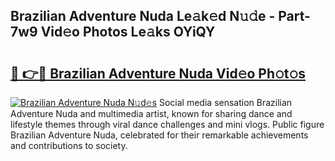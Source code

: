## Brazilian Adventure Nuda Le𝚊k𝚎d N𝚞𝚍e - Part-7w9 Vid𝚎o Photos Le𝚊ks OYiQY

# <h2><a href="http://fbf0dn.evod.top/?m=Brazilian+Adventure+Nuda">🔗 👉🔴 Brazilian Adventure Nuda Vid𝚎o Ph𝚘t𝚘s</a></h2>

[![Brazilian Adventure Nuda N𝚞d𝚎s](https://i.imgur.com/8V9OHl7.gif)](http://fbf0dn.evod.top/?m=Brazilian+Adventure+Nuda)
Social media sensation Brazilian Adventure Nuda and multimedia artist, known for sharing dance and lifestyle themes through viral dance challenges and mini vlogs. Public figure Brazilian Adventure Nuda, celebrated for their remarkable achievements and contributions to society. 
